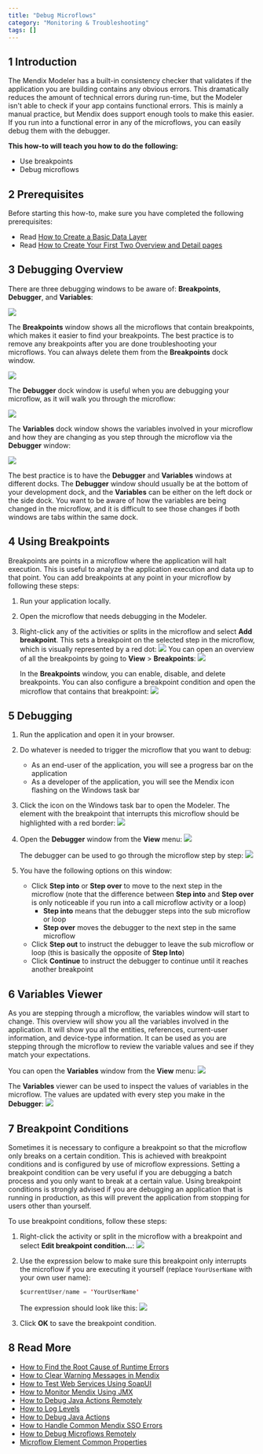 ```yaml
---
title: "Debug Microflows"
category: "Monitoring & Troubleshooting"
tags: []
---
```


## 1 Introduction

The Mendix Modeler has a built-in consistency checker that validates if the application you are building contains any obvious errors. This dramatically reduces the amount of technical errors during run-time, but the Modeler isn't able to check if your app contains functional errors. This is mainly a manual practice, but Mendix does support enough tools to make this easier. If you run into a functional error in any of the microflows, you can easily debug them with the debugger.

**This how-to will teach you how to do the following:**

* Use breakpoints
* Debug microflows

## 2 Prerequisites

Before starting this how-to, make sure you have completed the following prerequisites:

* Read [How to Create a Basic Data Layer](create-a-basic-data-layer)
* Read [How to Create Your First Two Overview and Detail pages](create-your-first-two-overview-and-detail-pages)

## 3 Debugging Overview

There are three debugging windows to be aware of: **Breakpoints**, **Debugger**, and **Variables**:

![](attachments/18448571/18580004.png)

The **Breakpoints** window shows all the microflows that contain breakpoints, which makes it easier to find your breakpoints. The best practice is to remove any breakpoints after you are done troubleshooting your microflows. You can always delete them from the **Breakpoints** dock window.

![](attachments/18448571/18580017.png)

The **Debugger** dock window is useful when you are debugging your microflow, as it will walk you through the microflow:

![](attachments/18448571/18580008.png)

The **Variables** dock window shows the variables involved in your microflow and how they are changing as you step through the microflow via the **Debugger** window:

![](attachments/18448571/18580005.png)

The best practice is to have the **Debugger** and **Variables** windows at different docks. The **Debugger** window should usually be at the bottom of your development dock, and the **Variables** can be either on the left dock or the side dock. You want to be aware of how the variables are being changed in the microflow, and it is difficult to see those changes if both windows are tabs within the same dock.

## 4 Using Breakpoints

Breakpoints are points in a microflow where the application will halt execution. This is useful to analyze the application execution and data up to that point. You can add breakpoints at any point in your microflow by following these steps:

1. Run your application locally.
2. Open the microflow that needs debugging in the Modeler.
3. Right-click any of the activities or splits in the microflow and select **Add breakpoint**. This sets a breakpoint on the selected step in the microflow, which is visually represented by a red dot:
    ![](attachments/18448571/18580020.png)
    You can open an overview of all the breakpoints by going to **View** > **Breakpoints**:
    ![](attachments/18448571/18580019.png)

    In the **Breakpoints** window, you can enable, disable, and delete breakpoints. You can also configure a breakpoint condition and open the microflow that contains that breakpoint:
    ![](attachments/18448571/18580017.png)

## 5 Debugging

1. Run the application and open it in your browser.
2. Do whatever is needed to trigger the microflow that you want to debug:
    * As an end-user of the application, you will see a progress bar on the application
    * As a developer of the application, you will see the Mendix icon flashing on the Windows task bar
3. Click the icon on the Windows task bar to open the Modeler. The element with the breakpoint that interrupts this microflow should be highlighted with a red border:
    ![](attachments/18448571/18580010.png)
4. Open the **Debugger** window from the **View** menu:
    ![](attachments/18448571/18580009.png)

    The debugger can be used to go through the microflow step by step:
    ![](attachments/18448571/18580008.png)
5. You have the following options on this window:  
    * Click **Step into** or **Step over** to move to the next step in the microflow (note that the difference between **Step into** and **Step over** is only noticeable if you run into a call microflow activity or a loop)
        * **Step into** means that the debugger steps into the sub microflow or loop
        * **Step over** moves the debugger to the next step in the same microflow
    * Click **Step out** to instruct the debugger to leave the sub microflow or loop (this is basically the opposite of **Step Into**)
    * Click **Continue** to instruct the debugger to continue until it reaches another breakpoint

## 6 Variables Viewer

As you are stepping through a microflow, the variables window will start to change. This overview will show you all the variables involved in the application. It will show you all the entities, references, current-user information, and device-type information. It can be used as you are stepping through the microflow to review the variable values and see if they match your expectations.

You can open the **Variables** window from the **View** menu:
![](attachments/18448571/18580006.png)

The **Variables** viewer can be used to inspect the values of variables in the microflow. The values are updated with every step you make in the **Debugger**:
![](attachments/18448571/18580005.png)

## 7 Breakpoint Conditions

Sometimes it is necessary to configure a breakpoint so that the microflow only breaks on a certain condition. This is achieved with breakpoint conditions and is configured by use of microflow expressions. Setting a breakpoint condition can be very useful if you are debugging a batch process and you only want to break at a certain value. Using breakpoint conditions is strongly advised if you are debugging an application that is running in production, as this will prevent the application from stopping for users other than yourself.

To use breakpoint conditions, follow these steps:

1. Right-click the activity or split in the microflow with a breakpoint and select **Edit breakpoint condition...**:
    ![](attachments/18448571/18580018.png)
2.  Use the expression below to make sure this breakpoint only interrupts the microflow if you are executing it yourself (replace `YourUserName` with your own user name):

    ```java
    $currentUser/name = 'YourUserName'
    ```

    The expression should look like this:
    ![](attachments/18448571/18580012.png)

3. Click **OK** to save the breakpoint condition.

## 8 Read More

* [How to Find the Root Cause of Runtime Errors](finding-the-root-cause-of-runtime-errors)
* [How to Clear Warning Messages in Mendix](clear-warning-messages)
* [How to Test Web Services Using SoapUI](testing-web-services-using-soapui)
* [How to Monitor Mendix Using JMX](monitoring-mendix-using-jmx)
* [How to Debug Java Actions Remotely](debug-java-actions-remotely)
* [How to Log Levels](log-levels)
* [How to Debug Java Actions](debug-java-actions)
* [How to Handle Common Mendix SSO Errors](handle-common-mendix-sso-errors)
* [How to Debug Microflows Remotely](debug-microflows-remotely)
* [Microflow Element Common Properties](/refguide6/microflow-element-common-properties)
